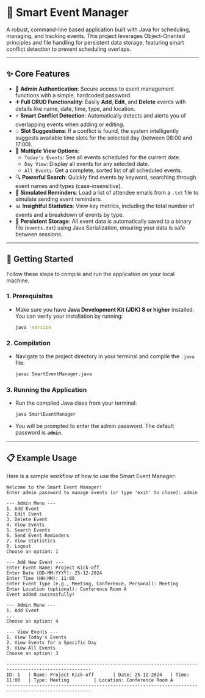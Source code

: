 # 📅 Smart Event Manager

A robust, command-line based application built with Java for scheduling, managing, and tracking events. This project leverages Object-Oriented principles and file handling for persistent data storage, featuring smart conflict detection to prevent scheduling overlaps.

---

## ✨ Core Features

-   🔑 **Admin Authentication**: Secure access to event management functions with a simple, hardcoded password.
-   ➕ **Full CRUD Functionality**: Easily **Add**, **Edit**, and **Delete** events with details like name, date, time, type, and location.
-   ⚡ **Smart Conflict Detection**: Automatically detects and alerts you of overlapping events when adding or editing.
-   💡 **Slot Suggestions**: If a conflict is found, the system intelligently suggests available time slots for the selected day (between 08:00 and 17:00).
-   👀 **Multiple View Options**:
    -   `Today's Events`: See all events scheduled for the current date.
    -   `Day View`: Display all events for any selected date.
    -   `All Events`: Get a complete, sorted list of all scheduled events.
-   🔍 **Powerful Search**: Quickly find events by keyword, searching through event names and types (case-insensitive).
-   📧 **Simulated Reminders**: Load a list of attendee emails from a `.txt` file to simulate sending event reminders.
-   📊 **Insightful Statistics**: View key metrics, including the total number of events and a breakdown of events by type.
-   💾 **Persistent Storage**: All event data is automatically saved to a binary file (`events.dat`) using Java Serialization, ensuring your data is safe between sessions.

---

## 🚀 Getting Started

Follow these steps to compile and run the application on your local machine.

### 1. Prerequisites

-   Make sure you have **Java Development Kit (JDK) 8 or higher** installed. You can verify your installation by running:
    ```bash
    java -version
    ```

### 2. Compilation

-   Navigate to the project directory in your terminal and compile the `.java` file:
    ```bash
    javac SmartEventManager.java
    ```

### 3. Running the Application

-   Run the compiled Java class from your terminal:
    ```bash
    java SmartEventManager
    ```
-   You will be prompted to enter the admin password. The default password is **`admin`**.

---

## 📋 Example Usage

Here is a sample workflow of how to use the Smart Event Manager:

```plaintext
Welcome to the Smart Event Manager!
Enter admin password to manage events (or type 'exit' to close): admin

--- Admin Menu ---
1. Add Event
2. Edit Event
3. Delete Event
4. View Events
5. Search Events
6. Send Event Reminders
7. View Statistics
8. Logout
Choose an option: 1

--- Add New Event ---
Enter Event Name: Project Kick-off
Enter Date (DD-MM-YYYY): 25-12-2024
Enter Time (HH:MM): 11:00
Enter Event Type (e.g., Meeting, Conference, Personal): Meeting
Enter Location (optional): Conference Room A
Event added successfully!

--- Admin Menu ---
1. Add Event
...
Choose an option: 4

--- View Events ---
1. View Today's Events
2. View Events for a Specific Day
3. View All Events
Choose an option: 3

-----------------------------------------------------------------------------------------------------
ID: 1   | Name: Project Kick-off       | Date: 25-12-2024   | Time: 11:00   | Type: Meeting         | Location: Conference Room A
-----------------------------------------------------------------------------------------------------
